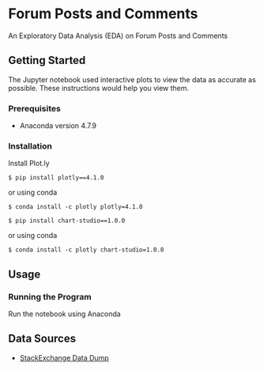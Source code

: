# Forum Posts and Comments
An Exploratory Data Analysis (EDA) on Forum Posts and Comments

## Getting Started

The Jupyter notebook used interactive plots to view the data as accurate as possible. These instructions would help you view them.

### Prerequisites

* Anaconda version 4.7.9

### Installation

Install Plot.ly

```
$ pip install plotly==4.1.0
```

or using conda

```
$ conda install -c plotly plotly=4.1.0
```

```
$ pip install chart-studio==1.0.0
```

or using conda

```
$ conda install -c plotly chart-studio=1.0.0
```

## Usage

### Running the Program

Run the notebook using Anaconda

## Data Sources

* [StackExchange Data Dump](datascience.stackexchange.com)
